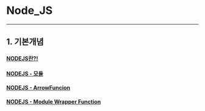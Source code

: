 # Node_JS 
----------------------------------------------------------------

## 1. 기본개념
#### [NODEJS란?!](https://velog.io/@yunaaa/NodeJS-Basics) 
#### [NODEJS - 모듈](https://velog.io/@yunaaa/NodeJS-%EB%AA%A8%EB%93%88Module)
#### [NODEJS - ArrowFuncion](https://velog.io/@yunaaa/NodeJS-ArrowFuncion)
#### [NODEJS - Module Wrapper Function](https://velog.io/@yunaaa/NodeJS-Module-Wrapper-Function)




